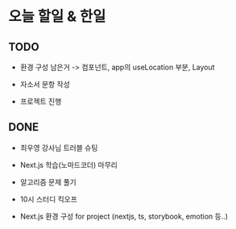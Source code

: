 # 오늘 할일 & 한일

## TODO

- 환경 구성 남은거 -> 컴포넌트, app의 useLocation 부분, Layout

- 자소서 문항 작성

- 프로젝트 진행

## DONE

- 최우영 강사님 트러블 슈팅

- Next.js 학습(노마드코더) 마무리

- 알고리즘 문제 풀기

- 10시 스터디 킥오프

- Next.js 환경 구성 for project (nextjs, ts, storybook, emotion 등..)
